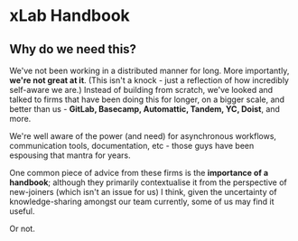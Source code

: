# xLab Handbook

## Why do we need this? 
We've not been working in a distributed manner for long. More importantly, **we're not great at it**. (This isn't a knock - just a reflection of how incredibly self-aware we are.) Instead of building from scratch, we've looked and talked to firms that have been doing this for longer, on a bigger scale, and better than us - **GitLab, Basecamp, Automattic, Tandem, YC, Doist**, and more. 

We're well aware of the power (and need) for asynchronous workflows, communication tools, documentation, etc - those guys have been espousing that mantra for years.

One common piece of advice from these firms is the **importance of a handbook**; although they primarily contextualise it from the perspective of new-joiners (which isn't an issue for us) I think, given the uncertainty of knowledge-sharing amongst our team currently, some of us may find it useful.

Or not.
